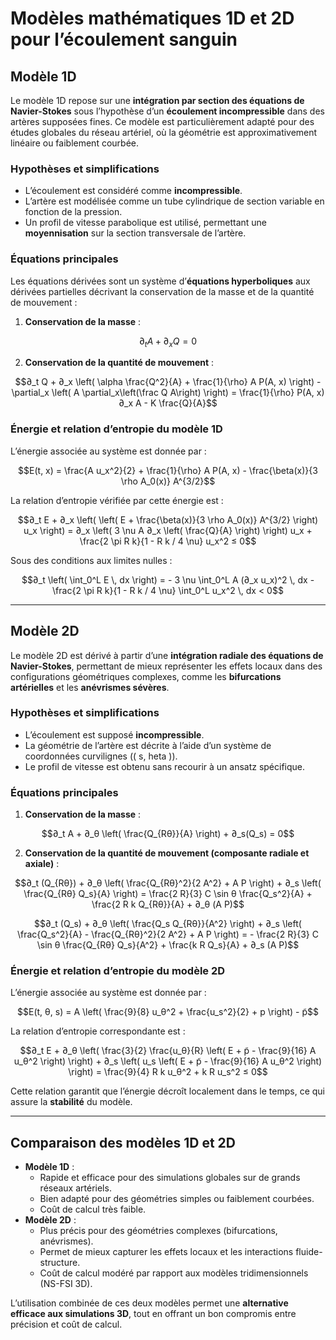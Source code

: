 
# Modèles mathématiques 1D et 2D pour l’écoulement sanguin

## Modèle 1D
Le modèle 1D repose sur une **intégration par section des équations de Navier-Stokes** sous l’hypothèse d’un **écoulement incompressible** dans des artères supposées fines. Ce modèle est particulièrement adapté pour des études globales du réseau artériel, où la géométrie est approximativement linéaire ou faiblement courbée.

### Hypothèses et simplifications
- L’écoulement est considéré comme **incompressible**.
- L’artère est modélisée comme un tube cylindrique de section variable en fonction de la pression.
- Un profil de vitesse parabolique est utilisé, permettant une **moyennisation** sur la section transversale de l’artère.

### Équations principales
Les équations dérivées sont un système d’**équations hyperboliques** aux dérivées partielles décrivant la conservation de la masse et de la quantité de mouvement :

1. **Conservation de la masse** :
```math
∂_t A + ∂_x Q = 0
```

2. **Conservation de la quantité de mouvement** :
```math
∂_t Q + ∂_x \left( \alpha \frac{Q^2}{A} + \frac{1}{\rho} A P(A, x) \right) - \partial_x \left( A \partial_x\left(\frac Q A\right) \right) = \frac{1}{\rho} P(A, x) ∂_x A - K \frac{Q}{A}
```

### Énergie et relation d’entropie du modèle 1D
L’énergie associée au système est donnée par :
```math
E(t, x) = \frac{A u_x^2}{2} + \frac{1}{\rho} A P(A, x) - \frac{\beta(x)}{3 \rho A_0(x)} A^{3/2}
```

La relation d’entropie vérifiée par cette énergie est :
```math
∂_t E + ∂_x \left( \left( E + \frac{\beta(x)}{3 \rho A_0(x)} A^{3/2} \right) u_x \right) = ∂_x \left( 3 \nu A ∂_x \left( \frac{Q}{A} \right) \right) u_x + \frac{2 \pi R k}{1 - R k / 4 \nu} u_x^2 ≤ 0
```

Sous des conditions aux limites nulles :
```math
∂_t \left( \int_0^L E \, dx \right) = - 3 \nu \int_0^L A (∂_x u_x)^2 \, dx - \frac{2 \pi R k}{1 - R k / 4 \nu} \int_0^L u_x^2 \, dx < 0
```

---

## Modèle 2D
Le modèle 2D est dérivé à partir d’une **intégration radiale des équations de Navier-Stokes**, permettant de mieux représenter les effets locaux dans des configurations géométriques complexes, comme les **bifurcations artérielles** et les **anévrismes sévères**.

### Hypothèses et simplifications
- L’écoulement est supposé **incompressible**.
- La géométrie de l’artère est décrite à l’aide d’un système de coordonnées curvilignes (\( s, 	heta \)).
- Le profil de vitesse est obtenu sans recourir à un ansatz spécifique.

### Équations principales
1. **Conservation de la masse** :
```math
∂_t A + ∂_θ \left( \frac{Q_{Rθ}}{A} \right) + ∂_s(Q_s) = 0
```

2. **Conservation de la quantité de mouvement (composante radiale et axiale)** :
```math
∂_t (Q_{Rθ}) + ∂_θ \left( \frac{Q_{Rθ}^2}{2 A^2} + A P \right) + ∂_s \left( \frac{Q_{Rθ} Q_s}{A} \right) = \frac{2 R}{3} C \sin θ \frac{Q_s^2}{A} + \frac{2 R k Q_{Rθ}}{A} + ∂_θ (A P)
```
```math
∂_t (Q_s) + ∂_θ \left( \frac{Q_s Q_{Rθ}}{A^2} \right) + ∂_s \left( \frac{Q_s^2}{A} - \frac{Q_{Rθ}^2}{2 A^2} + A P \right) = - \frac{2 R}{3} C \sin θ \frac{Q_{Rθ} Q_s}{A^2} + \frac{k R Q_s}{A} + ∂_s (A P)
```

### Énergie et relation d’entropie du modèle 2D
L’énergie associée au système est donnée par :
```math
E(t, θ, s) = A \left( \frac{9}{8} u_θ^2 + \frac{u_s^2}{2} + p \right) - p̃
```

La relation d’entropie correspondante est :
```math
∂_t E + ∂_θ \left( \frac{3}{2} \frac{u_θ}{R} \left( E + p̃ - \frac{9}{16} A u_θ^2 \right) \right) + ∂_s \left( u_s \left( E + p̃ - \frac{9}{16} A u_θ^2 \right) \right) = \frac{9}{4} R k u_θ^2 + k R u_s^2 ≤ 0
```

Cette relation garantit que l’énergie décroît localement dans le temps, ce qui assure la **stabilité** du modèle.

---

## Comparaison des modèles 1D et 2D
- **Modèle 1D** :
  - Rapide et efficace pour des simulations globales sur de grands réseaux artériels.
  - Bien adapté pour des géométries simples ou faiblement courbées.
  - Coût de calcul très faible.
- **Modèle 2D** :
  - Plus précis pour des géométries complexes (bifurcations, anévrismes).
  - Permet de mieux capturer les effets locaux et les interactions fluide-structure.
  - Coût de calcul modéré par rapport aux modèles tridimensionnels (NS-FSI 3D).

L’utilisation combinée de ces deux modèles permet une **alternative efficace aux simulations 3D**, tout en offrant un bon compromis entre précision et coût de calcul.
